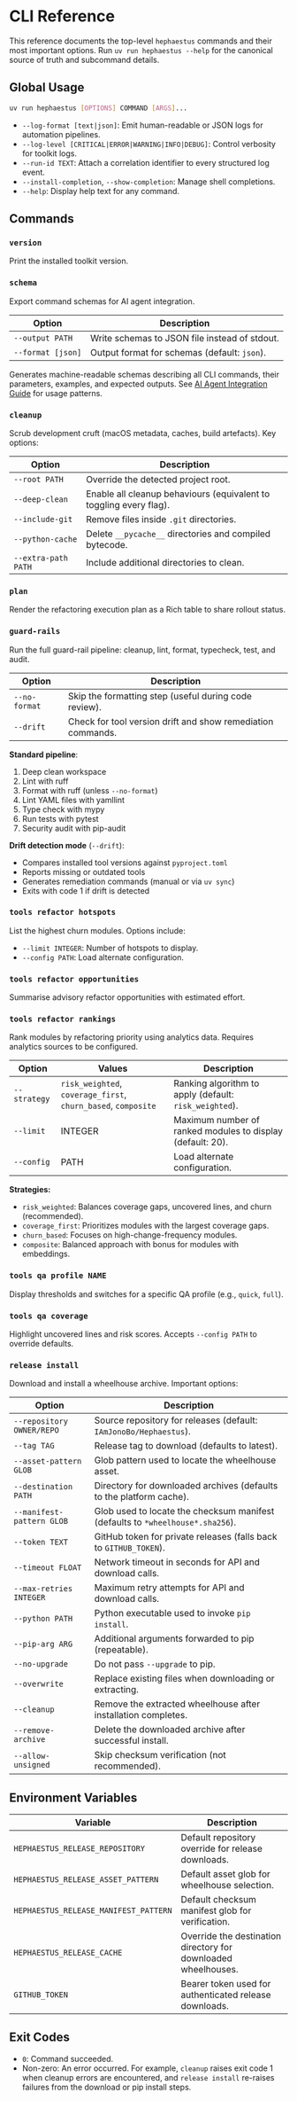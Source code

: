 # CLI Reference

This reference documents the top-level `hephaestus` commands and their most important options. Run
`uv run hephaestus --help` for the canonical source of truth and subcommand details.

## Global Usage

```bash
uv run hephaestus [OPTIONS] COMMAND [ARGS]...
```

- `--log-format [text|json]`: Emit human-readable or JSON logs for automation pipelines.
- `--log-level [CRITICAL|ERROR|WARNING|INFO|DEBUG]`: Control verbosity for toolkit logs.
- `--run-id TEXT`: Attach a correlation identifier to every structured log event.
- `--install-completion`, `--show-completion`: Manage shell completions.
- `--help`: Display help text for any command.

## Commands

### `version`

Print the installed toolkit version.

### `schema`

Export command schemas for AI agent integration.

| Option            | Description                                   |
| ----------------- | --------------------------------------------- |
| `--output PATH`   | Write schemas to JSON file instead of stdout. |
| `--format [json]` | Output format for schemas (default: `json`).  |

Generates machine-readable schemas describing all CLI commands, their parameters, examples, and expected outputs. See [AI Agent Integration Guide](../how-to/ai-agent-integration.md) for usage patterns.

### `cleanup`

Scrub development cruft (macOS metadata, caches, build artefacts). Key options:

| Option              | Description                                                        |
| ------------------- | ------------------------------------------------------------------ |
| `--root PATH`       | Override the detected project root.                                |
| `--deep-clean`      | Enable all cleanup behaviours (equivalent to toggling every flag). |
| `--include-git`     | Remove files inside `.git` directories.                            |
| `--python-cache`    | Delete `__pycache__` directories and compiled bytecode.            |
| `--extra-path PATH` | Include additional directories to clean.                           |

### `plan`

Render the refactoring execution plan as a Rich table to share rollout status.

### `guard-rails`

Run the full guard-rail pipeline: cleanup, lint, format, typecheck, test, and audit.

| Option        | Description                                                 |
| ------------- | ----------------------------------------------------------- |
| `--no-format` | Skip the formatting step (useful during code review).       |
| `--drift`     | Check for tool version drift and show remediation commands. |

**Standard pipeline**:

1. Deep clean workspace
2. Lint with ruff
3. Format with ruff (unless `--no-format`)
4. Lint YAML files with yamllint
5. Type check with mypy
6. Run tests with pytest
7. Security audit with pip-audit

**Drift detection mode** (`--drift`):

- Compares installed tool versions against `pyproject.toml`
- Reports missing or outdated tools
- Generates remediation commands (manual or via `uv sync`)
- Exits with code 1 if drift is detected

### `tools refactor hotspots`

List the highest churn modules. Options include:

- `--limit INTEGER`: Number of hotspots to display.
- `--config PATH`: Load alternate configuration.

### `tools refactor opportunities`

Summarise advisory refactor opportunities with estimated effort.

### `tools refactor rankings`

Rank modules by refactoring priority using analytics data. Requires analytics sources to be configured.

| Option       | Values                                                        | Description                                                |
| ------------ | ------------------------------------------------------------- | ---------------------------------------------------------- |
| `--strategy` | `risk_weighted`, `coverage_first`, `churn_based`, `composite` | Ranking algorithm to apply (default: `risk_weighted`).     |
| `--limit`    | INTEGER                                                       | Maximum number of ranked modules to display (default: 20). |
| `--config`   | PATH                                                          | Load alternate configuration.                              |

**Strategies:**

- `risk_weighted`: Balances coverage gaps, uncovered lines, and churn (recommended).
- `coverage_first`: Prioritizes modules with the largest coverage gaps.
- `churn_based`: Focuses on high-change-frequency modules.
- `composite`: Balanced approach with bonus for modules with embeddings.

### `tools qa profile NAME`

Display thresholds and switches for a specific QA profile (e.g., `quick`, `full`).

### `tools qa coverage`

Highlight uncovered lines and risk scores. Accepts `--config PATH` to override defaults.

### `release install`

Download and install a wheelhouse archive. Important options:

| Option                    | Description                                                                    |
| ------------------------- | ------------------------------------------------------------------------------ |
| `--repository OWNER/REPO` | Source repository for releases (default: `IAmJonoBo/Hephaestus`).              |
| `--tag TAG`               | Release tag to download (defaults to latest).                                  |
| `--asset-pattern GLOB`    | Glob pattern used to locate the wheelhouse asset.                              |
| `--destination PATH`      | Directory for downloaded archives (defaults to the platform cache).            |
| `--manifest-pattern GLOB` | Glob used to locate the checksum manifest (defaults to `*wheelhouse*.sha256`). |
| `--token TEXT`            | GitHub token for private releases (falls back to `GITHUB_TOKEN`).              |
| `--timeout FLOAT`         | Network timeout in seconds for API and download calls.                         |
| `--max-retries INTEGER`   | Maximum retry attempts for API and download calls.                             |
| `--python PATH`           | Python executable used to invoke `pip install`.                                |
| `--pip-arg ARG`           | Additional arguments forwarded to pip (repeatable).                            |
| `--no-upgrade`            | Do not pass `--upgrade` to pip.                                                |
| `--overwrite`             | Replace existing files when downloading or extracting.                         |
| `--cleanup`               | Remove the extracted wheelhouse after installation completes.                  |
| `--remove-archive`        | Delete the downloaded archive after successful install.                        |
| `--allow-unsigned`        | Skip checksum verification (not recommended).                                  |

## Environment Variables

| Variable                              | Description                                                    |
| ------------------------------------- | -------------------------------------------------------------- |
| `HEPHAESTUS_RELEASE_REPOSITORY`       | Default repository override for release downloads.             |
| `HEPHAESTUS_RELEASE_ASSET_PATTERN`    | Default asset glob for wheelhouse selection.                   |
| `HEPHAESTUS_RELEASE_MANIFEST_PATTERN` | Default checksum manifest glob for verification.               |
| `HEPHAESTUS_RELEASE_CACHE`            | Override the destination directory for downloaded wheelhouses. |
| `GITHUB_TOKEN`                        | Bearer token used for authenticated release downloads.         |

## Exit Codes

- `0`: Command succeeded.
- Non-zero: An error occurred. For example, `cleanup` raises exit code 1 when cleanup errors are
  encountered, and `release install` re-raises failures from the download or pip install steps.
